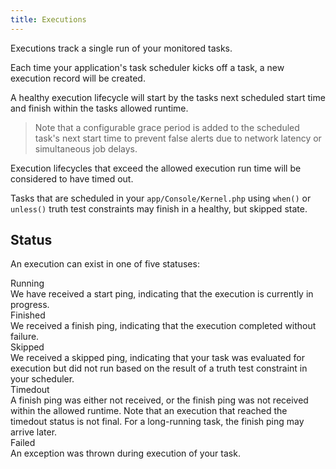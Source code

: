 ```yaml
---
title: Executions
---
```

Executions track a single run of your monitored tasks.

Each time your application's task scheduler kicks off a task, a new execution record will be created.

A healthy execution lifecycle will start by the tasks next scheduled start time and finish within the tasks allowed runtime.

> Note that a configurable grace period is added to the scheduled task's next start time to prevent false alerts due to network latency or simultaneous job delays.

Execution lifecycles that exceed the allowed execution run time will be considered to have timed out.

Tasks that are scheduled in your `app/Console/Kernel.php` using `when()` or `unless()` truth test constraints may finish in a healthy, but skipped state.

## Status

An execution can exist in one of five statuses:

<div class="w-full overflow-hidden bg-white rounded-md shadow-md divide-y">
    <div class="grid grid-cols-6 gap-4 p-3">
        <div class="col-span-1 flex items-start">
            <div>
                <span class="inline-flex px-2 text-xs font-semibold text-blue-800 bg-blue-100 rounded-full leading-5">Running</span>
            </div>
        </div>
        <div class="col-span-5">
            We have received a start ping, indicating that the execution is currently in progress.
        </div>
        <div class="col-span-1 flex items-start">
            <div>
                <span class="inline-flex px-2 text-xs font-semibold text-green-800 bg-green-100 rounded-full leading-5">Finished</span>
            </div>
        </div>
        <div class="col-span-5">
            We received a finish ping, indicating that the execution completed without failure.
        </div>
        <div class="col-span-1 flex items-start">
            <div>
                <span class="inline-flex px-2 text-xs font-semibold text-purple-800 bg-purple-100 rounded-full leading-5">Skipped</span>
            </div>
        </div>
        <div class="col-span-5">
            We received a skipped ping, indicating that your task was evaluated for execution but did not run based on the result of a truth test constraint in your scheduler.
        </div>
        <div class="col-span-1 flex items-start">
            <div>
                <span class="inline-flex px-2 text-xs font-semibold text-red-800 bg-red-100 rounded-full leading-5">Timedout</span>
            </div>
        </div>
        <div class="col-span-5">
            A finish ping was either not received, or the finish ping was not received within the allowed runtime. Note that an execution that reached the timedout status is not final. For a long-running task, the finish ping may arrive later.
        </div>
        <div class="col-span-1 flex items-start">
            <div>
                <span class="inline-flex px-2 text-xs font-semibold text-red-800 bg-red-100 rounded-full leading-5">Failed</span>
            </div>
        </div>
        <div class="col-span-5">
            An exception was thrown during execution of your task.
        </div>
    </div>
</div>
